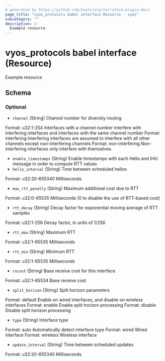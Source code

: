 ```yaml
---
# generated by https://github.com/hashicorp/terraform-plugin-docs
page_title: "vyos_protocols babel interface Resource - vyos"
subcategory: ""
description: |-
  Example resource
---
```


# vyos_protocols babel interface (Resource)

Example resource



<!-- schema generated by tfplugindocs -->
## Schema

### Optional

- `channel` (String) Channel number for diversity routing

Format: u32:1-254
Interfaces with a channel number interfere with interfering interfaces and interfaces with the same channel number
Format: interfering
Interfering interfaces are assumed to interfere with all other channels except non-interfering channels
Format: non-interfering
Non-interfering interfaces only interfere with themselves
- `enable_timestamps` (String) Enable timestamps with each Hello and IHU message in order to compute RTT values
- `hello_interval` (String) Time between scheduled hellos

Format: u32:20-655340
Milliseconds
- `max_rtt_penalty` (String) Maximum additional cost due to RTT

Format: u32:0-65535
Milliseconds (0 to disable the use of RTT-based cost)
- `rtt_decay` (String) Decay factor for exponential moving average of RTT samples

Format: u32:1-256
Decay factor, in units of 1/256
- `rtt_max` (String) Maximum RTT

Format: u32:1-65535
Milliseconds
- `rtt_min` (String) Minimum RTT

Format: u32:1-65535
Milliseconds
- `rxcost` (String) Base receive cost for this interface

Format: u32:1-65534
Base receive cost
- `split_horizon` (String) Split horizon parameters

Format: default
Enable on wired interfaces, and disable on wireless interfaces
Format: enable
Enable split horizon processing
Format: disable
Disable split horizon processing
- `type` (String) Interface type

Format: auto
Automatically detect interface type
Format: wired
Wired interface
Format: wireless
Wireless interface
- `update_interval` (String) Time between scheduled updates

Format: u32:20-655340
Milliseconds
